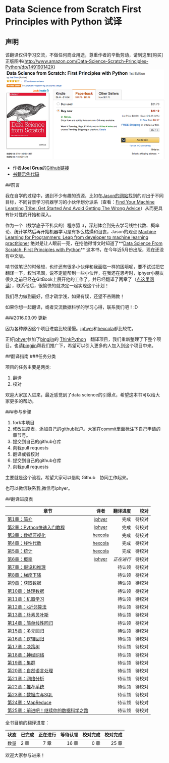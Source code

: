 # Data Science from Scratch First Principles with Python 试译

## 声明
该翻译仅供学习交流，不做任何商业用途，尊重作者的辛勤劳动，请到这里[购买]正版图书(http://www.amazon.com/Data-Science-Scratch-Principles-Python/dp/149190142X)
![buy](assets/images/buy.png)

* 作者**Joel Grus**的[Github链接](https://github.com/joelgrus)
* [书籍示例代码](https://github.com/joelgrus/data-science-from-scratch)

##前言

我在自学的过程中，遇到不少有趣的资源，比如在[Jason的网站](http://machinelearningmastery.com/)找到的对出于不同目标，不同背景学习机器学习的小伙伴划分派系（查看：[Find Your Machine Learning Tribe: Get Started And Avoid Getting The Wrong Advice](http://machinelearningmastery.com/machine-learning-tribe/)）从而更具有针对性的开始和深入。

作为一个（数学底子不扎实的）程序猿 :(，深刻体会到先去学习线性代数、概率论、统计学然后再开始机器学习是有多么枯燥和沮丧，Jason的观点 [Machine Learning for Programmers: Leap from developer to machine learning practitioner](http://machinelearningmastery.com/machine-learning-for-programmers/) 绝对是让人眼前一亮，在挖他得博文时知道了**[Data Science From Scratch: First Principles with Python](http://joelgrus.com/2015/04/26/data-science-from-scratch-first-principles-with-python/)** 这本书，在今年近5月份出版，现在还没有中文版。

啃书做笔记的时候想，也许还有很多小伙伴和我面临一样的困境呢，要不试试把它翻译一下，权当巩固，说不定能帮到一些小伙伴，在我还在思考时，iphyer小朋友很久之前已经在GitBook上展开他的工作了，并已经翻译了两章了（[点这里阅读](http://iphyer.gitbooks.io/data-science-from-scratch-with-python/content/index.html)），联系他后，很愉快的就决定一起实现这个计划！

我们尽力做到最好，但才疏学浅，如果有误，还望不吝赐教！

如果你想一起翻译，或者交流数据科学的学习心得，联系我们吧！:D

###2016.03.09 更新

因为各种原因这个项目进度比较缓慢。[iphyer](https://github.com/iphyer)和[hexcola](https://github.com/hexcola)都比较忙。

正好[iphyer](https://github.com/iphyer)参加了[bingjin](https://github.com/bingjin)的 [ThinkPython](https://github.com/bingjin/ThinkPython2-CN)　翻译项目，我们重新整理了下整个项目。也请[bingjin](https://github.com/bingjin)帮我们推广下，希望可以引入更多的人加入到这个项目中来。

##翻译指南
###任务分类

项目的任务主要是两类:

1. 翻译
2. 校对

欢迎大家加入进来，最近感觉到了data science的引爆点，希望这本书可以给大家更多的帮助。

###参与步骤

1. fork本项目
2. 修改进度表，添加自己的github账户。大家在commit里面标注下自己申请的章节号。
3. 提交到自己的github仓库
4. 向我pull requests
5. 翻译或者校对
6. 提交到自己的github仓库
7. 向我pull requests

主要就是这个流程。希望大家可以借助 Github　协同工作起来。

也可以微信联系我,微信号iphyer。

##翻译进度表

| 章节        | 译者           | 翻译进度  |  校对  |
| ------------- |:-------------:| -----:| -----:|
| [第1章：简介](chapters/Chapter_01_Introduction.md)      | [iphyer](https://github.com/iphyer) | 完成 |   待校对  |
| [第2章：Python快速入门教程](chapters/Chapter_02_A_Crash_Course_in_Python.md)      | [iphyer](https://github.com/iphyer)      |  完成 |   待校对  |
| [第3章：数据可视化](chapters/Chapter_03_Visualizing_Data.md) | [hexcola](https://github.com/hexcola)      |   完成  |   待校对  |
| [第4章：线性代数](chapters/Chapter_04_Linear_Algebra.md) | [hexcola](https://github.com/hexcola)      |   完成  |   待校对  |
| [第5章：统计](chapters/Chapter_05_Statistics.md) | [hexcola](https://github.com/hexcola)      |   完成  |   待校对  |
| [第6章：概率](chapters/Chapter_06_Probability.md) |  [iphyer](https://github.com/iphyer)       |   *正在进行*  |   待校对  |
| [第7章：假设和推理](chapters/Chapter_07_Hypothesis_and_Inference.md) |      | 待认领  |   待校对  |
| [第8章：梯度下降](chapters/Chapter_08_Gradient_Descent.md) |      | 待认领 |   待校对  |
| [第9章：获取数据](chapters/Chapter_09_Getting_Data.md) |     |   待认领  |   待校对  |
| [第10章：处理数据](chapters/Chapter_10_Working_with_Data.md) |       |   待认领  |   待校对  |
| [第11章：机器学习](chapters/Chapter_11_Machine_Learning.md) |     |  待认领  |   待校对  |
| [第12章：k近邻算法](chapters/Chapter_12_k_Nearest_Neighbors.md) |       |   待认领  |   待校对  |
| [第13章：朴素贝叶斯](chapters/Chapter_13_Naive_Bayes.md) |       |   待认领  |   待校对  |
| [第14章：简单线性回归](chapters/Chapter_14_Simple_Linear_Regression.md) |       |   待认领  |   待校对  |
| [第15章：多元回归](chapters/Chapter_15_Multiple_Regression.md) |       |   待认领  |   待校对  |
| [第16章：逻辑回归](chapters/Chapter_16_Logistic_Regression.md) |       |   待认领  |   待校对  |
| [第17章：决策树](chapters/Chapter_17_Decision_Trees.md) |       |   待认领  |   待校对  |
| [第18章：神经网络](chapters/Chapter_18_Neural_Networks.md) |       |   待认领  |   待校对  |
| [第19章：集群](chapters/Chapter_19_Clustering.md) |       |   待认领  |   待校对  |
| [第20章：自然语言处理](chapters/Chapter_20_Natural_Language_Processing.md)|       |   待认领  |   待校对  |
| [第21章：网络分析](chapters/Chapter_21_Network_Analysis.md) |       |   待认领  |   待校对  |
| [第22章：推荐系统](chapters/Chapter_22_Recommender_Systems) |       |   待认领  |   待校对  |
| [第23章：数据库与SQL](chapters/Chapter_23_Database_and_SQL.md) |       |   待认领  |   待校对  |
| [第24章：MapReduce](chapters/Chapter_24_MapReduce.md) |       |   待认领  |   待校对  |
| [第25章：前进吧！继续你的数据科学之路](chapters/Chapter_25_Go_Forth_and_Do_Data_Science.md) |       |   待认领  |   待校对 |

全书目前的翻译进度：


|状态  |已完成    |正在进行  |等待认领  |校对完成 |校对完成 |
| ------|------- |:-------------:| -----:|-----:|-----:|
| 数量  | 2 章     | 7 章     | 16 章      |0 章      |25 章      |

欢迎大家参与进来！


